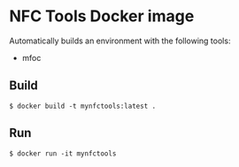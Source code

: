 # NFC Tools Docker image

Automatically builds an environment with the following tools:

* mfoc

## Build
```
$ docker build -t mynfctools:latest .
```

## Run
```
$ docker run -it mynfctools
```

